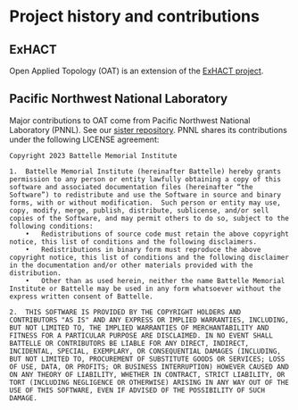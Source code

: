 # Project history and contributions

## ExHACT

Open Applied Topology (OAT) is an extension of the [ExHACT project](https://www.nsf.gov/awardsearch/showAward?AWD_ID=1854748&HistoricalAwards=false).

## Pacific Northwest National Laboratory

Major contributions to OAT come from Pacific Northwest National Laboratory (PNNL). See our [sister repository](https://github.com/pnnl/oat_pnnl).  PNNL shares its contributions under the following LICENSE agreement:

```
Copyright 2023 Battelle Memorial Institute

1.	Battelle Memorial Institute (hereinafter Battelle) hereby grants permission to any person or entity lawfully obtaining a copy of this software and associated documentation files (hereinafter “the Software”) to redistribute and use the Software in source and binary forms, with or without modification.  Such person or entity may use, copy, modify, merge, publish, distribute, sublicense, and/or sell copies of the Software, and may permit others to do so, subject to the following conditions:
	•	Redistributions of source code must retain the above copyright notice, this list of conditions and the following disclaimers. 
	•	Redistributions in binary form must reproduce the above copyright notice, this list of conditions and the following disclaimer in the documentation and/or other materials provided with the distribution. 
	•	Other than as used herein, neither the name Battelle Memorial Institute or Battelle may be used in any form whatsoever without the express written consent of Battelle.  

2.	THIS SOFTWARE IS PROVIDED BY THE COPYRIGHT HOLDERS AND CONTRIBUTORS "AS IS" AND ANY EXPRESS OR IMPLIED WARRANTIES, INCLUDING, BUT NOT LIMITED TO, THE IMPLIED WARRANTIES OF MERCHANTABILITY AND FITNESS FOR A PARTICULAR PURPOSE ARE DISCLAIMED. IN NO EVENT SHALL BATTELLE OR CONTRIBUTORS BE LIABLE FOR ANY DIRECT, INDIRECT, INCIDENTAL, SPECIAL, EXEMPLARY, OR CONSEQUENTIAL DAMAGES (INCLUDING, BUT NOT LIMITED TO, PROCUREMENT OF SUBSTITUTE GOODS OR SERVICES; LOSS OF USE, DATA, OR PROFITS; OR BUSINESS INTERRUPTION) HOWEVER CAUSED AND ON ANY THEORY OF LIABILITY, WHETHER IN CONTRACT, STRICT LIABILITY, OR TORT (INCLUDING NEGLIGENCE OR OTHERWISE) ARISING IN ANY WAY OUT OF THE USE OF THIS SOFTWARE, EVEN IF ADVISED OF THE POSSIBILITY OF SUCH DAMAGE.
```